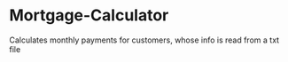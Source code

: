 # Mortgage-Calculator
Calculates monthly payments for customers, whose info is read from a txt file
